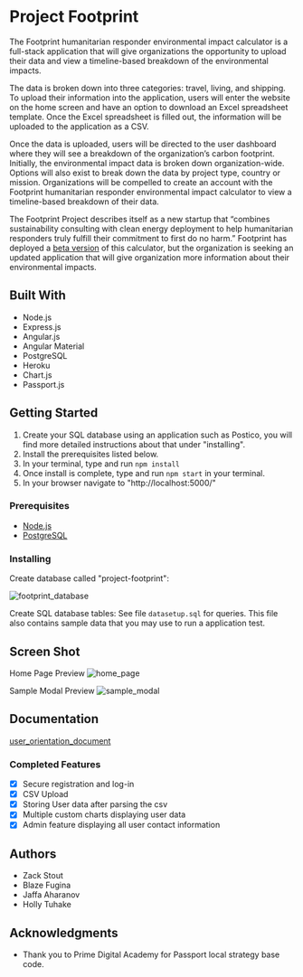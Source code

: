 # Project Footprint

The Footprint humanitarian responder environmental impact calculator is a full-stack application that will give organizations the opportunity to upload their data and view a timeline-based breakdown of the environmental impacts.

The data is broken down into three categories: travel, living, and shipping. To upload their information into the application, users will enter the website on the home screen and have an option to download an Excel spreadsheet template. Once the Excel spreadsheet is filled out, the information will be uploaded to the application as a CSV.

Once the data is uploaded, users will be directed to the user dashboard where they will see a breakdown of the organization’s carbon footprint. Initially, the environmental impact data is broken down organization-wide. Options will also exist to break down the data by project type, country or mission. Organizations will be compelled to create an account with the Footprint humanitarian responder environmental impact calculator to view a timeline-based breakdown of their data.

The Footprint Project describes itself as a new startup that “combines sustainability consulting with clean energy deployment to help humanitarian responders truly fulfill their commitment to first do no harm.” Footprint has deployed a [beta version](http://footprintproject.io) of this calculator, but the organization is seeking an updated application that will give organization more information about their environmental impacts.


## Built With

* Node.js
* Express.js
* Angular.js
* Angular Material
* PostgreSQL
* Heroku
* Chart.js
* Passport.js

## Getting Started

1. Create your SQL database using an application such as Postico, you will find more detailed instructions about that under "installing".
2. Install the prerequisites listed below.
3. In your terminal, type and run ```npm install```
4. Once install is complete, type and run ```npm start``` in your terminal.
5. In your browser navigate to "http://localhost:5000/"

### Prerequisites

- [Node.js](https://nodejs.org/en/)
- [PostgreSQL](https://www.postgresql.org/)

### Installing

Create database called "project-footprint":

![footprint_database](https://user-images.githubusercontent.com/29472568/33998428-0db2bf72-e0ad-11e7-850d-934cda2397df.png)

Create SQL database tables:
See file ```datasetup.sql``` for queries.
This file also contains sample data that you may use to run a application test.

## Screen Shot

Home Page Preview
![home_page](https://raw.githubusercontent.com/footprint-project/Footprint/master/server/public/images/homepage.png)

Sample Modal Preview
![sample_modal](https://raw.githubusercontent.com/footprint-project/Footprint/master/server/public/images/sample_modal.png)

## Documentation

[user_orientation_document](https://docs.google.com/document/d/1Nf_hs8h83gzrjxEluDcDgb5RvnCmyt_C-7dLo2MXqXY/edit?usp=sharing)

### Completed Features

- [x] Secure registration and log-in
- [x] CSV Upload
- [x] Storing User data after parsing the csv
- [x] Multiple custom charts displaying user data
- [x] Admin feature displaying all user contact information

## Authors

* Zack Stout
* Blaze Fugina
* Jaffa Aharanov
* Holly Tuhake


## Acknowledgments

* Thank you to Prime Digital Academy for Passport local strategy base code.
